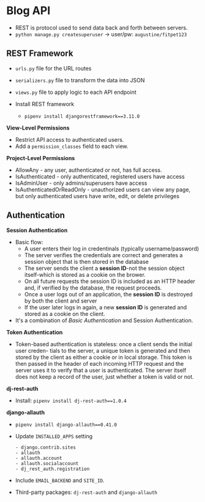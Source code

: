 # Blog API

- REST is protocol used to send data back and forth between servers.
- `python manage.py createsuperuser` -> user/pw: `augustine/fitpet123`

## REST Framework
- `urls.py` file for the URL routes
- `serializers.py` file to transform the data into JSON
- `views.py` file to apply logic to each API endpoint

- Install REST framework
    - `pipenv install djangorestframework==3.11.0`

**View-Level Permissions**
- Restrict API access to authenticated users.
- Add a `permission_classes` field to each view.

**Project-Level Permissions**
- AllowAny - any user, authenticated or not, has full access.
- IsAuthenticated - only authenticated, registered users have access
- IsAdminUser - only admins/superusers have access
- IsAuthenticatedOrReadOnly - unauthorized users can view any page, but only authenticated users have write, edit, or delete privileges

## Authentication
**Session Authentication**
- Basic flow:
    - A user enters their log in credentinals (typically username/password)
    - The server verifies the credentials are correct and generates a session object that is then stored in the database
    - The server sends the client a __session ID__-not the session object itself-which is stored as a cookie on the brower.
    - On all future requests the session ID is included as an HTTP header and, if verified by the database, the request proceeds.
    - Once a user logs out of an application, the __session ID__ is destroyed by both the client and server
    - If the user later logs in again, a new __session ID__ is generated and stored as a cookie on the client.
- It's a combination of _Basic Authentication_ and Session Authentication.

**Token Authentication**
- Token-based authentication is stateless: once a client sends the initial user creden- tials to the server, a unique token is generated and then stored by the client as either a cookie or in local storage. This token is then passed in the header of each incoming HTTP request and the server uses it to verify that a user is authenticated. The server itself does not keep a record of the user, just whether a token is valid or not.

**dj-rest-auth**
- Install: `pipenv install dj-rest-auth==1.0.4`

**django-allauth**
- `pipenv install django-allauth==0.41.0`
- Update `INSTALLED_APPS` setting
    ```
    - django.contrib.sites
    - allauth
    - allauth.account
    - allauth.socialaccount
    - dj_rest_auth.registration
    ```
-  Include `EMAIL_BACKEND` and `SITE_ID`.

- Third-party packages: `dj-rest-auth` and `django-allauth`
